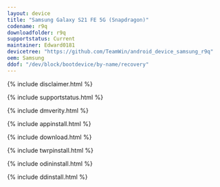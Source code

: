 ```yaml
---
layout: device
title: "Samsung Galaxy S21 FE 5G (Snapdragon)"
codename: r9q
downloadfolder: r9q
supportstatus: Current
maintainer: Edward0181
devicetree: "https://github.com/TeamWin/android_device_samsung_r9q"
oem: Samsung
ddof: "/dev/block/bootdevice/by-name/recovery"
---
```


{% include disclaimer.html %}

{% include supportstatus.html %}

{% include dmverity.html %}

{% include appinstall.html %}

{% include download.html %}

{% include twrpinstall.html %}

{% include odininstall.html %}

{% include ddinstall.html %}
